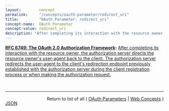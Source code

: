 ```yaml
---
layout:        concept
permalink:     "/concepts/oauth-parameter/redirect_uri"
title:         "OAuth Parameter: redirect_uri"
concept-name:  OAuth Parameter
concept-value: redirect_uri
description: "After completing its interaction with the resource owner, the authorization server directs the resource owner's user-agent back to the client. The authorization server redirects the user-agent to the client's redirection endpoint previously established with the authorization server during the client registration process or when making the authorization request."
---
```


**[RFC 6749: The OAuth 2.0 Authorization Framework](/specs/IETF/RFC/6749 "The OAuth 2.0 authorization framework enables a third-party application to obtain limited access to an HTTP service, either on behalf of a resource owner by orchestrating an approval interaction between the resource owner and the HTTP service, or by allowing the third-party application to obtain access on its own behalf. This specification replaces and obsoletes the OAuth 1.0 protocol described in RFC 5849."):** [After completing its interaction with the resource owner, the authorization server directs the resource owner's user-agent back to the client. The authorization server redirects the user-agent to the client's redirection endpoint previously established with the authorization server during the client registration process or when making the authorization request.](http://tools.ietf.org/html/rfc6749#section-3.1.2 "Read documentation for OAuth Parameter &#34;redirect_uri&#34;")

<br/>
<hr/>

<p style="float : left"><a href="./redirect_uri.json" title="JSON representing this particular Web Concept value">JSON</a></p>
<p style="text-align: right">Return to list of all ( <a href="../oauth-parameters">OAuth Parameters</a> | <a href="../">Web Concepts</a> )</p>
